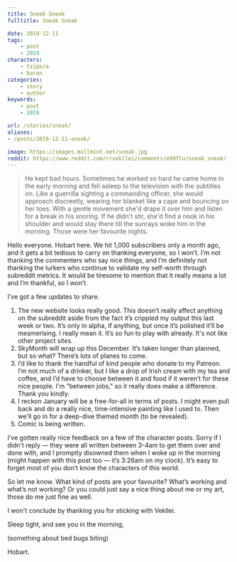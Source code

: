 ```yaml
---
title: Sneak Sneak
fulltitle: Sneak Sneak

date: 2019-12-11
tags:
    - post
    - 2019
characters:
    - tzipora
    - baron
categories:
    - story
    - author
keywords:
    - post
    - 2019

url: /stories/sneak/
aliases:
- /posts/2019-12-11-sneak/

image: https://images.millmint.net/sneak.jpg
reddit: https://www.reddit.com/r/vekllei/comments/e997lu/sneak_sneak/
---
```


>He kept bad hours. Sometimes he worked so hard he came home in the early morning and fell asleep to the television with the subtitles on. Like a guerrilla sighting a commanding officer, she would approach discreetly, wearing her blanket like a cape and bouncing on her toes. With a gentle movement she'd drape it over him and listen for a break in his snoring. If he didn't stir, she'd find a nook in his shoulder and would stay there till the sunrays woke him in the morning. Those were her favourite nights.

Hello everyone. Hobart here. We hit 1,000 subscribers only a month ago, and it gets a bit tedious to carry on thanking everyone, so I won’t. I’m not thanking the commenters who say nice things, and I’m definitely not thanking the lurkers who continue to validate my self-worth through subreddit metrics. It would be tiresome to mention that it really means a lot and I’m thankful, so I won’t.

I’ve got a few updates to share.

1. The new website looks really good. This doesn’t really affect anything on the subreddit aside from the fact it’s crippled my output this last week or two. It’s only in alpha, if anything, but once it’s polished it’ll be mesmerising. I really mean it. It’s so fun to play with already. It's not like other project sites.
2. SkyMonth will wrap up this December. It’s taken longer than planned, but so what? There’s lots of planes to come.
3. I’d like to thank the handful of kind people who donate to my Patreon. I’m not much of a drinker, but I like a drop of Irish cream with my tea and coffee, and I’d have to choose between it and food if it weren’t for these nice people. I'm "between jobs," so it really does make a difference. Thank you kindly.
4. I reckon January will be a free-for-all in terms of posts. I might even pull back and do a really nice, time-intensive painting like I used to. Then we'll go in for a deep-dive themed month (to be revealed).
5. Comic is being written.

I’ve gotten really nice feedback on a few of the character posts. Sorry if I didn’t reply — they were all written between 3-4am to get them over and done with, and I promptly disowned them when I woke up in the morning (might happen with this post too — it’s 3:26am on my clock). It’s easy to forget most of you don’t know the characters of this world.

So let me know. What kind of posts are your favourite? What’s working and what’s not working? Or you could just say a nice thing about me or my art, those do me just fine as well.

I won't conclude by thanking you for sticking with Vekllei.

Sleep tight, and see you in the morning,

(something about bed bugs biting)

Hobart.
